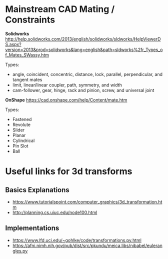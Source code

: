 
# Mainstream CAD Mating / Constraints

**Solidworks**
http://help.solidworks.com/2013/english/solidworks/sldworks/HelpViewerDS.aspx?version=2013&prod=solidworks&lang=english&path=sldworks%2fr_Types_of_Mates_SWassy.htm

Types:

* angle, coincident, concentric, distance, lock, parallel, perpendicular, and tangent mates
* limit, linear/linear coupler, path, symmetry, and width
* cam-follower, gear, hinge, rack and pinion, screw, and universal joint


**OnShape**
https://cad.onshape.com/help/Content/mate.htm

Types:

* Fastened
* Revolute
* Slider
* Planar
* Cylindrical
* Pin Slot
* Ball

# Useful links for 3d transforms

## Basics Explanations

* https://www.tutorialspoint.com/computer_graphics/3d_transformation.htm
* http://planning.cs.uiuc.edu/node100.html

## Implementations

* https://www.lfd.uci.edu/~gohlke/code/transformations.py.html
* https://afni.nimh.nih.gov/pub/dist/src/pkundu/meica.libs/nibabel/eulerangles.py
